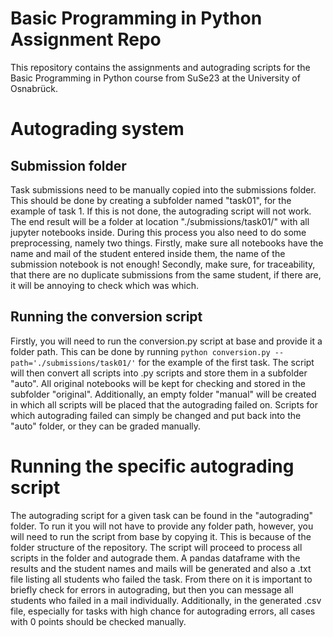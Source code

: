 # Basic Programming in Python Assignment Repo
This repository contains the assignments and autograding scripts for the Basic Programming in Python course from SuSe23 at the University of Osnabrück.

# Autograding system
## Submission folder
Task submissions need to be manually copied into the submissions folder.
This should be done by creating a subfolder named "task01", for the example of task 1.
If this is not done, the autograding script will not work.
The end result will be a folder at location "./submissions/task01/" with all jupyter notebooks inside.
During this process you also need to do some preprocessing, namely two things.
Firstly, make sure all notebooks have the name and mail of the student entered inside them, the name of the submission notebook is not enough!
Secondly, make sure, for traceability, that there are no duplicate submissions from the same student, if there are, it will be annoying to check which was which.

## Running the conversion script
Firstly, you will need to run the conversion.py script at base and provide it a folder path.
This can be done by running ```python conversion.py --path='./submissions/task01/'``` for the example of the first task.
The script will then convert all scripts into .py scripts and store them in a subfolder "auto".
All original notebooks will be kept for checking and stored in the subfolder "original".
Additionally, an empty folder "manual" will be created in which all scripts will be placed that the autograding failed on.
Scripts for which autograding failed can simply be changed and put back into the "auto" folder, or they can be graded manually.

# Running the specific autograding script
The autograding script for a given task can be found in the "autograding" folder.
To run it you will not have to provide any folder path, however, you will need to run the script from base by copying it.
This is because of the folder structure of the repository.
The script will proceed to process all scripts in the folder and autograde them.
A pandas dataframe with the results and the student names and mails will be generated and also a .txt file listing all students who failed the task.
From there on it is important to briefly check for errors in autograding, but then you can message all students who failed in a mail individually.
Additionally, in the generated .csv file, especially for tasks with high chance for autograding errors, all cases with 0 points should be checked manually.